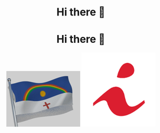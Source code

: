 <h1 align="center">Hi there 👋</h1>

<h1 align="center">Hi there 👋</h1>

<p align="center">
  <img src="./bandeira-pe.gif" alt="Bandeira de Pernambuco" width="200"/>
  <img src="./CIn.png" alt="CIn UFPE" width="200"/>
</p>

